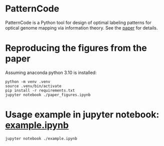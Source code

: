 # PatternCode

PatternCode is a Python tool for design of optimal labeling patterns for optical genome mapping via information theory.
See the [paper](https://www.biorxiv.org/content/10.1101/2023.05.23.541882v1) for details.

# Reproducing the figures from the paper

Assuming anaconda python 3.10 is installed:

```shell
python -m venv .venv
source .venv/bin/activate
pip install -r requirements.txt
jupyter notebook ./paper_figures.ipynb
```

# Usage example in jupyter notebook: [example.ipynb](./example.ipynb)

```shell
jupyter notebook ./example.ipynb
```
